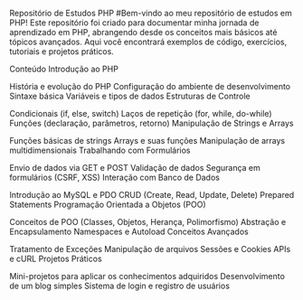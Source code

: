 Repositório de Estudos PHP
#Bem-vindo ao meu repositório de estudos em PHP! Este repositório foi criado para documentar minha jornada de aprendizado em PHP, abrangendo desde os conceitos mais básicos até tópicos avançados. Aqui você encontrará exemplos de código, exercícios, tutoriais e projetos práticos.

Conteúdo
Introdução ao PHP

História e evolução do PHP
Configuração do ambiente de desenvolvimento
Sintaxe básica
Variáveis e tipos de dados
Estruturas de Controle

Condicionais (if, else, switch)
Laços de repetição (for, while, do-while)
Funções (declaração, parâmetros, retorno)
Manipulação de Strings e Arrays

Funções básicas de strings
Arrays e suas funções
Manipulação de arrays multidimensionais
Trabalhando com Formulários

Envio de dados via GET e POST
Validação de dados
Segurança em formulários (CSRF, XSS)
Interação com Banco de Dados

Introdução ao MySQL e PDO
CRUD (Create, Read, Update, Delete)
Prepared Statements
Programação Orientada a Objetos (POO)

Conceitos de POO (Classes, Objetos, Herança, Polimorfismo)
Abstração e Encapsulamento
Namespaces e Autoload
Conceitos Avançados

Tratamento de Exceções
Manipulação de arquivos
Sessões e Cookies
APIs e cURL
Projetos Práticos

Mini-projetos para aplicar os conhecimentos adquiridos
Desenvolvimento de um blog simples
Sistema de login e registro de usuários
